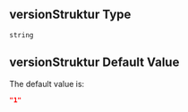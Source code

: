 ## versionStruktur Type

`string`

## versionStruktur Default Value

The default value is:

```json
"1"
```
